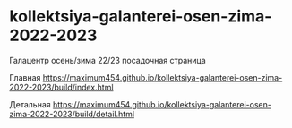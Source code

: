 # kollektsiya-galanterei-osen-zima-2022-2023
Галацентр осень/зима 22/23 посадочная страница

Главная
https://maximum454.github.io/kollektsiya-galanterei-osen-zima-2022-2023/build/index.html

Детальная
https://maximum454.github.io/kollektsiya-galanterei-osen-zima-2022-2023/build/detail.html